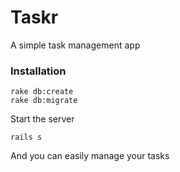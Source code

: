 Taskr
=====
A simple task management app

### Installation
    
    rake db:create
    rake db:migrate
    
Start the server

    rails s

And you can easily manage your tasks

